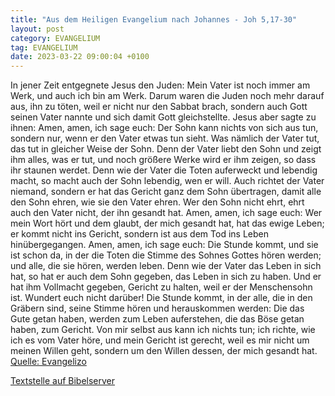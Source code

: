 ```yaml
---
title: "Aus dem Heiligen Evangelium nach Johannes - Joh 5,17-30"
layout: post
category: EVANGELIUM
tag: EVANGELIUM
date: 2023-03-22 09:00:04 +0100
---
```

In jener Zeit entgegnete Jesus den Juden: Mein Vater ist noch immer am Werk, und auch ich bin am Werk.
Darum waren die Juden noch mehr darauf aus, ihn zu töten, weil er nicht nur den Sabbat brach, sondern auch Gott seinen Vater nannte und sich damit Gott gleichstellte.
Jesus aber sagte zu ihnen: Amen, amen, ich sage euch: Der Sohn kann nichts von sich aus tun, sondern nur, wenn er den Vater etwas tun sieht.<!--more--> Was nämlich der Vater tut, das tut in gleicher Weise der Sohn.
Denn der Vater liebt den Sohn und zeigt ihm alles, was er tut, und noch größere Werke wird er ihm zeigen, so dass ihr staunen werdet.
Denn wie der Vater die Toten auferweckt und lebendig macht, so macht auch der Sohn lebendig, wen er will.
Auch richtet der Vater niemand, sondern er hat das Gericht ganz dem Sohn übertragen,
damit alle den Sohn ehren, wie sie den Vater ehren. Wer den Sohn nicht ehrt, ehrt auch den Vater nicht, der ihn gesandt hat.
Amen, amen, ich sage euch: Wer mein Wort hört und dem glaubt, der mich gesandt hat, hat das ewige Leben; er kommt nicht ins Gericht, sondern ist aus dem Tod ins Leben hinübergegangen.
Amen, amen, ich sage euch: Die Stunde kommt, und sie ist schon da, in der die Toten die Stimme des Sohnes Gottes hören werden; und alle, die sie hören, werden leben.
Denn wie der Vater das Leben in sich hat, so hat er auch dem Sohn gegeben, das Leben in sich zu haben.
Und er hat ihm Vollmacht gegeben, Gericht zu halten, weil er der Menschensohn ist.
Wundert euch nicht darüber! Die Stunde kommt, in der alle, die in den Gräbern sind, seine Stimme hören
und herauskommen werden: Die das Gute getan haben, werden zum Leben auferstehen, die das Böse getan haben, zum Gericht.
Von mir selbst aus kann ich nichts tun; ich richte, wie ich es vom Vater höre, und mein Gericht ist gerecht, weil es mir nicht um meinen Willen geht, sondern um den Willen dessen, der mich gesandt hat.<br>
[Quelle: Evangelizo](https://evangeliumtagfuertag.org/DE/gospel)

[Textstelle auf Bibelserver](https://www.bibleserver.com/EU/Johannes5,17-30)
